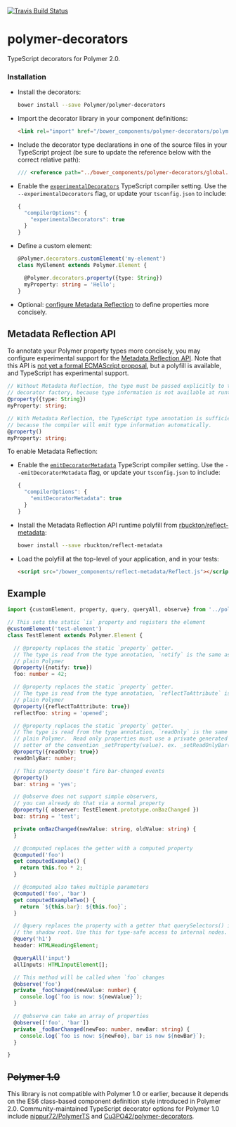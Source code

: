 [![Travis Build Status](https://travis-ci.org/Polymer/polymer-decorators.svg?branch=master)](https://travis-ci.org/Polymer/polymer-decorators)

# polymer-decorators

TypeScript decorators for Polymer 2.0.

### Installation

- Install the decorators:
  ```sh
  bower install --save Polymer/polymer-decorators
  ```

- Import the decorator library in your component definitions:
  ```html
  <link rel="import" href="/bower_components/polymer-decorators/polymer-decorators.html">
  ```

- Include the decorator type declarations in one of the source files in your
  TypeScript project (be sure to update the reference below with the correct
  relative path):
  ```ts
  /// <reference path="../bower_components/polymer-decorators/global.d.ts" />
  ```

- Enable the
  [`experimentalDecorators`](https://www.typescriptlang.org/docs/handbook/decorators.html#metadata)
  TypeScript compiler setting. Use the `--experimentalDecorators` flag, or
  update your `tsconfig.json` to include:
  ```js
  {
    "compilerOptions": {
      "experimentalDecorators": true
    }
  }
  ```

- Define a custom element:
  ```ts
  @Polymer.decorators.customElement('my-element')
  class MyElement extends Polymer.Element {

    @Polymer.decorators.property({type: String})
    myProperty: string = 'Hello';
  }
  ```

- Optional: [configure Metadata Reflection](#metadata-reflection-api) to define
  properties more concisely.

## Metadata Reflection API

To annotate your Polymer property types more concisely, you may configure
experimental support for the [Metadata Reflection
API](https://rbuckton.github.io/reflect-metadata/). Note that this API is [not
yet a formal ECMAScript
proposal](https://github.com/rbuckton/reflect-metadata/issues/9), but a
polyfill is available, and TypeScript has experimental support.

```ts
// Without Metadata Reflection, the type must be passed explicitly to the
// decorator factory, because type information is not available at runtime.
@property({type: String})
myProperty: string;

// With Metadata Reflection, the TypeScript type annotation is sufficient,
// because the compiler will emit type information automatically.
@property()
myProperty: string;
```

To enable Metadata Reflection:

- Enable the
  [`emitDecoratorMetadata`](https://www.typescriptlang.org/docs/handbook/decorators.html#metadata)
  TypeScript compiler setting. Use the `--emitDecoratorMetadata` flag, or update your
  `tsconfig.json` to include:
  ```js
  {
    "compilerOptions": {
      "emitDecoratorMetadata": true
    }
  }
  ```

- Install the Metadata Reflection API runtime polyfill from
  [rbuckton/reflect-metadata](https://github.com/rbuckton/reflect-metadata):
  ```sh
  bower install --save rbuckton/reflect-metadata
  ```

- Load the polyfill at the top-level of your application, and in your tests:
  ```html
  <script src="/bower_components/reflect-metadata/Reflect.js"></script>
  ```

## Example

```typescript
import {customElement, property, query, queryAll, observe} from '../polymer-decorators/typescript/decorators.js';

// This sets the static `is` property and registers the element
@customElement('test-element')
class TestElement extends Polymer.Element {

  // @property replaces the static `property` getter.
  // The type is read from the type annotation, `notify` is the same as in
  // plain Polymer
  @property({notify: true})
  foo: number = 42;

  // @property replaces the static `property` getter.
  // The type is read from the type annotation, `reflectToAttribute` is the same as in
  // plain Polymer
  @property({reflectToAttribute: true})
  reflectFoo: string = 'opened';

  // @property replaces the static `property` getter.
  // The type is read from the type annotation, `readOnly` is the same as in
  // plain Polymer.  Read only properties must use a private generated
  // setter of the convention _setProperty(value). ex. _setReadOnlyBar(42)
  @property({readOnly: true})
  readOnlyBar: number;

  // This property doesn't fire bar-changed events
  @property()
  bar: string = 'yes';

  // @observe does not support simple observers,
  // you can already do that via a normal property
  @property({ observer: TestElement.prototype.onBazChanged })
  baz: string = 'test';

  private onBazChanged(newValue: string, oldValue: string) {
  }

  // @computed replaces the getter with a computed property
  @computed('foo')
  get computedExample() {
    return this.foo * 2;
  }

  // @computed also takes multiple parameters
  @computed('foo', 'bar')
  get computedExampleTwo() {
    return `${this.bar}: ${this.foo}`;
  }

  // @query replaces the property with a getter that querySelectors() in
  // the shadow root. Use this for type-safe access to internal nodes.
  @query('h1')
  header: HTMLHeadingElement;

  @queryAll('input')
  allInputs: HTMLInputElement[];

  // This method will be called when `foo` changes
  @observe('foo')
  private _fooChanged(newValue: number) {
    console.log(`foo is now: ${newValue}`);
  }

  // @observe can take an array of properties
  @observe(['foo', 'bar'])
  private _fooBarChanged(newFoo: number, newBar: string) {
    console.log(`foo is now: ${newFoo}, bar is now ${newBar}`);
  }

}
```

## <strike>Polymer 1.0</strike>

This library is not compatible with Polymer 1.0 or earlier, because it depends
on the ES6 class-based component definition style introduced in Polymer 2.0.
Community-maintained TypeScript decorator options for Polymer 1.0 include
[nippur72/PolymerTS](https://github.com/nippur72/PolymerTS) and
[Cu3PO42/polymer-decorators](https://github.com/Cu3PO42/polymer-decorators).
